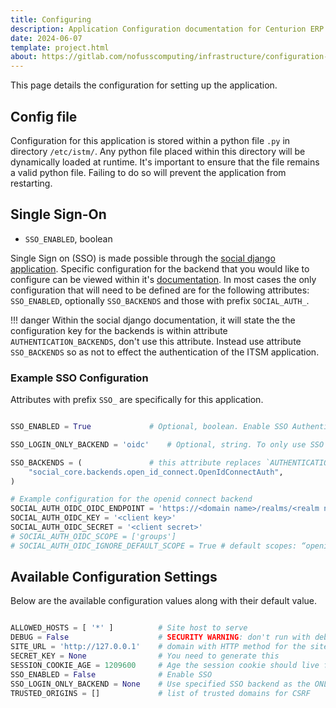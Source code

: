 ```yaml
---
title: Configuring
description: Application Configuration documentation for Centurion ERP by No Fuss Computing
date: 2024-06-07
template: project.html
about: https://gitlab.com/nofusscomputing/infrastructure/configuration-management/centurion_erp
---
```


This page details the configuration for setting up the application.


## Config file

Configuration for this application is stored within a python file `.py` in directory `/etc/istm/`. Any python file placed within this directory will be dynamically loaded at runtime. It's important to ensure that the file remains a valid python file. Failing to do so will prevent the application from restarting.


## Single Sign-On

- `SSO_ENABLED`, boolean

Single Sign on (SSO) is made possible through the [social django application](https://python-social-auth.readthedocs.io/en/latest/configuration/django.html). Specific configuration for the backend that you would like to configure can be viewed within it's [documentation](https://python-social-auth.readthedocs.io/en/latest/backends/index.html). In most cases the only configuration that will need to be defined are for the following attributes: `SSO_ENABLED`, optionally `SSO_BACKENDS` and those with prefix `SOCIAL_AUTH_`.

!!! danger
    Within the social django documentation, it will state the the configuration key for the backends is within attribute `AUTHENTICATION_BACKENDS`, don't use this attribute. Instead use attribute `SSO_BACKENDS` so as not to effect the authentication of the ITSM application.


### Example SSO Configuration

Attributes with prefix `SSO_` are specifically for this application.

``` py

SSO_ENABLED = True             # Optional, boolean. Enable SSO Authentication

SSO_LOGIN_ONLY_BACKEND = 'oidc'    # Optional, string. To only use SSO authentication, specify the backend name here

SSO_BACKENDS = (               # this attribute replaces `AUTHENTICATION_BACKENDS` and must be used instead of.
    "social_core.backends.open_id_connect.OpenIdConnectAuth",
)

# Example configuration for the openid connect backend
SOCIAL_AUTH_OIDC_OIDC_ENDPOINT = 'https://<domain name>/realms/<realm name>'
SOCIAL_AUTH_OIDC_KEY = '<client key>'
SOCIAL_AUTH_OIDC_SECRET = '<client secret>'
# SOCIAL_AUTH_OIDC_SCOPE = ['groups']
# SOCIAL_AUTH_OIDC_IGNORE_DEFAULT_SCOPE = True # default scopes: “openid”, “profile” and “email”

```


## Available Configuration Settings

Below are the available configuration values along with their default value.

``` py

ALLOWED_HOSTS = [ '*' ]          # Site host to serve
DEBUG = False                    # SECURITY WARNING: don't run with debug turned on in production!
SITE_URL = 'http://127.0.0.1'    # domain with HTTP method for the sites URL
SECRET_KEY = None                # You need to generate this
SESSION_COOKIE_AGE = 1209600     # Age the session cookie should live for in seconds. 
SSO_ENABLED = False              # Enable SSO
SSO_LOGIN_ONLY_BACKEND = None    # Use specified SSO backend as the ONLY method to login. (builting login form will not be used)
TRUSTED_ORIGINS = []             # list of trusted domains for CSRF


```
